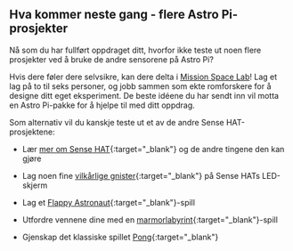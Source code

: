 ## Hva kommer neste gang - flere Astro Pi-prosjekter

Nå som du har fullført oppdraget ditt, hvorfor ikke teste ut noen flere prosjekter ved å bruke de andre sensorene på Astro Pi?

Hvis dere føler dere selvsikre, kan dere delta i [Mission Space Lab](https://astro-pi.org/missions/space-lab/)! Lag et lag på to til seks personer, og jobb sammen som ekte romforskere for å designe ditt eget eksperiment. De beste idéene du har sendt inn vil motta en Astro Pi-pakke for å hjelpe til med ditt oppdrag.

Som alternativ vil du kanskje teste ut et av de andre Sense HAT-prosjektene:

+ Lær [mer om Sense HAT](https://projects.raspberrypi.org/no-NO/projects/getting-started-with-the-sense-hat){:target="_blank"} og de andre tingene den kan gjøre

+ Lag noen fine [vilkårlige gnister](https://projects.raspberrypi.org/no-NO/projects/sense-hat-random-sparkles){:target="_blank"} på Sense HATs LED-skjerm

+ Lag et [Flappy Astronaut](https://projects.raspberrypi.org/no-NO/projects/flappy-astronaut){:target="_blank"}-spill

+ Utfordre vennene dine med en [marmorlabyrint](https://projects.raspberrypi.org/no-NO/projects/sense-hat-marble-maze){:target="_blank"}-spill

+ Gjenskap det klassiske spillet [Pong](https://projects.raspberrypi.org/no-NO/projects/sense-hat-pong){:target="_blank"}

